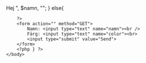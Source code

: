 <!doctype html>
<html lang="en-US">
    <head>
        <meta charset="utf-8"/>
        <title>Länktest</title>
        <style>
            h1{
            color: <?php
                echo $_GET["color"];
            ?>;
            }
        </style>
    </head>
    <body>
        <?php
            if(isset($_GET["namn"])){
                $namn=htmlspecialchars($_GET["namn"],ENT_QUOTES, "UTF-8");
                echo "<h1> Hej ", $namn, "</h1>";
            }
            else{
                 
        ?>
        <form action="" method="GET">
            Namn: <input type="text" name="namn"><br />
            Färg: <input type="text" name="color"><br>
            <input type="submit" value="Send">
        </form>
        <?php } ?>
    </body>
</html>
